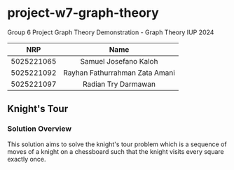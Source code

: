 # project-w7-graph-theory
Group 6 Project Graph Theory Demonstration - Graph Theory IUP 2024

|    NRP     |      Name      |
| :--------: | :------------: |
| 5025221065 | Samuel Josefano Kaloh |
| 5025221092 | Rayhan Fathurrahman Zata Amani |
| 5025221097 | Radian Try Darmawan |

## Knight's Tour

### Solution Overview

This solution aims to solve the knight's tour problem which is a sequence of moves of a knight on a chessboard such that the knight visits every square exactly once.
